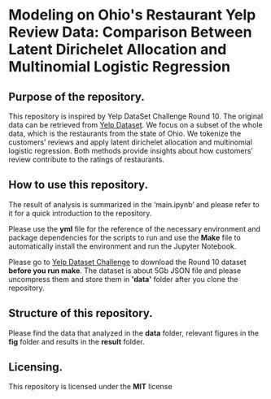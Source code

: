 # Modeling on Ohio's Restaurant Yelp Review Data: Comparison Between Latent Dirichelet Allocation and Multinomial Logistic Regression

## Purpose of the repository.
This repository is inspired by Yelp DataSet Challenge Round 10. The original data can be retrieved from [Yelp Dataset](https://www.yelp.com/dataset/challenge). We focus on a subset of the whole data, which is the restaurants from the state of Ohio. We tokenize the customers’ reviews and apply latent dirichelet allocation and multinomial logistic regression. Both methods provide insights about how customers’ review contribute to the ratings of restaurants. 

## How to use this repository.
The result of analysis is summarized in the ‘main.ipynb’ and please refer to it for a quick introduction to the repository. 

Please use the **yml** file for the reference of the necessary environment and package dependencies for the scripts to run and use the **Make** file to automatically install the environment and run the Jupyter Notebook.

Please go to [Yelp Dataset Challenge](https://www.yelp.com/dataset/challenge) to download the Round 10 dataset **before you run make**. The dataset is about 5Gb JSON file and please uncompress them and store them in **'data'** folder after you clone the repository.

## Structure of this repository.
Please find the data that analyzed in the **data** folder, relevant figures in the **fig** folder and results in the **result** folder.

## Licensing.
This repository is licensed under the **MIT** license
